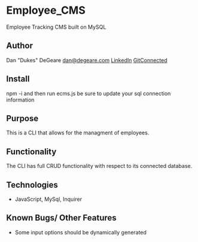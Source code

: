 # Employee_CMS
Employee Tracking CMS built on MySQL

## Author
Dan "Dukes" DeGeare
dan@degeare.com
[LinkedIn](https://www.linkedin.com/in/danieldegeare/)
[GitConnected](https://gitconnected.com/dandukes)

## Install
npm -i and then run ecms.js
be sure to update your sql connection information

## Purpose
This is a CLI that allows for the managment of employees.

## Functionality
The CLI has full CRUD functionality with respect to its connected database.

## Technologies
  * JavaScript, MySql, Inquirer
  
## Known Bugs/ Other Features
  * Some input options should be dynamically generated
  

